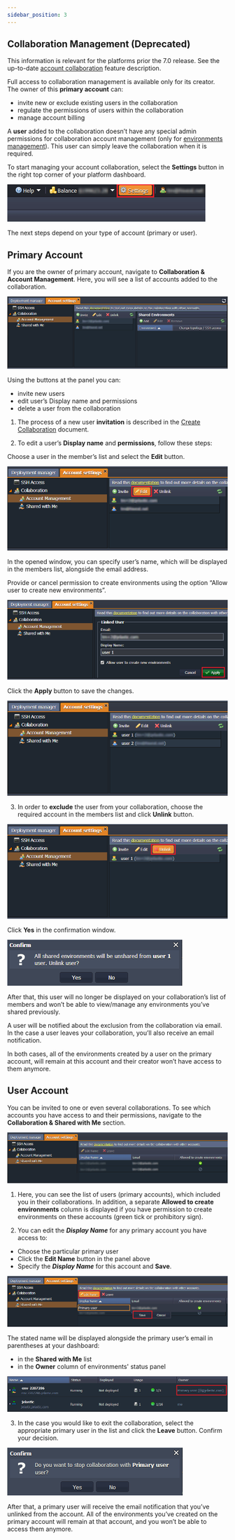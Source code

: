 ```yaml
---
sidebar_position: 3
---
```


## Collaboration Management (Deprecated)
This information is relevant for the platforms prior the 7.0 release. See the up-to-date [account collaboration](1) feature description.

Full access to collaboration management is available only for its creator. The owner of this **primary account** can:

- invite new or exclude existing users in the collaboration
- regulate the permissions of users within the collaboration
- manage account billing

A **user** added to the collaboration doesn’t have any special admin permissions for collaboration account management (only for [environments management](1)). This user can simply leave the collaboration when it is required.

To start managing your account collaboration, select the **Settings** button in the right top corner of your platform dashboard.

<div style={{
    display:'flex',
    justifyContent: 'center',
    margin: '0 0 1rem 0'
}}>

![Locale Dropdown](./img/CollaborationManagement/8bfe76c532583fbfb4eab0886326ab31settings.png)

</div>

The next steps depend on your type of account (primary or user).

## Primary Account
If you are the owner of primary account, navigate to **Collaboration & Account Management**.
Here, you will see a list of accounts added to the collaboration.

<div style={{
    display:'flex',
    justifyContent: 'center',
    margin: '0 0 1rem 0'
}}>

![Locale Dropdown](./img/CollaborationManagement/8bfe76c532583fbfb4eab0886326ab31account-management-section.png)

</div>

Using the buttons at the panel you can:

- invite new users
- edit user’s Display name and permissions
- delete a user from the collaboration

1. The process of a new user **invitation** is described in the [Create Collaboration](1) document.

2. To edit a user’s **Display name** and **permissions**, follow these steps:

Choose a user in the member’s list and select the **Edit** button.

<div style={{
    display:'flex',
    justifyContent: 'center',
    margin: '0 0 1rem 0'
}}>

![Locale Dropdown](./img/CollaborationManagement/8bfe76c532583fbfb4eab0886326ab31edit-button.png)

</div>

In the opened window, you can specify user’s name, which will be displayed in the members list, alongside the email address.

Provide or cancel permission to create environments using the option “Allow user to create new environments”.

<div style={{
    display:'flex',
    justifyContent: 'center',
    margin: '0 0 1rem 0'
}}>

![Locale Dropdown](./img/CollaborationManagement/8bfe76c532583fbfb4eab0886326ab31edit-user.png)

</div>

Click the **Apply** button to save the changes.

<div style={{
    display:'flex',
    justifyContent: 'center',
    margin: '0 0 1rem 0'
}}>

![Locale Dropdown](./img/CollaborationManagement/8bfe76c532583fbfb4eab0886326ab31user-name.png)

</div>

3. In order to **exclude** the user from your collaboration, choose the required account in the members list and click **Unlink** button.

<div style={{
    display:'flex',
    justifyContent: 'center',
    margin: '0 0 1rem 0'
}}>

![Locale Dropdown](./img/CollaborationManagement/8bfe76c532583fbfb4eab0886326ab31unlink-button.png)

</div>

Click **Yes** in the confirmation window.

<div style={{
    display:'flex',
    justifyContent: 'center',
    margin: '0 0 1rem 0'
}}>

![Locale Dropdown](./img/CollaborationManagement/8bfe76c532583fbfb4eab0886326ab31confirm-delete.png)

</div>

After that, this user will no longer be displayed on your collaboration’s list of members and won’t be able to view/manage any environments you’ve shared previously.

A user will be notified about the exclusion from the collaboration via email. In the case a user leaves your collaboration, you’ll also receive an email notification.

In both cases, all of the environments created by a user on the primary account, will remain at this account and their creator won’t have access to them anymore.

## User Account
You can be invited to one or even several collaborations. To see which accounts you have access to and their permissions, navigate to the **Collaboration & Shared with Me** section.

<div style={{
    display:'flex',
    justifyContent: 'center',
    margin: '0 0 1rem 0'
}}>

![Locale Dropdown](./img/CollaborationManagement/8bfe76c532583fbfb4eab0886326ab31shared-with-me.png)

</div>

1. Here, you can see the list of users (primary accounts), which included you in their collaborations. In addition, a separate **Allowed to create environments** column is displayed if you have permission to create environments on these accounts (green tick or prohibitory sign).

2. You can edit the ***Display Name*** for any primary account you have access to:

- Choose the particular primary user
- Click the **Edit Name** button in the panel above
- Specify the ***Display Name*** for this account and **Save**.

<div style={{
    display:'flex',
    justifyContent: 'center',
    margin: '0 0 1rem 0'
}}>

![Locale Dropdown](./img/CollaborationManagement/8bfe76c532583fbfb4eab0886326ab31primary-user-name.png)

</div>

The stated name will be displayed alongside the primary user’s email in parentheses at your dashboard:

- in the **Shared with Me** list
- in the **Owner** column of environments' status panel

<div style={{
    display:'flex',
    justifyContent: 'center',
    margin: '0 0 1rem 0'
}}>

![Locale Dropdown](./img/CollaborationManagement/8bfe76c532583fbfb4eab0886326ab31name-owner-column.png)

</div>

3. In the case you would like to exit the collaboration, select the appropriate primary user in the list and click the **Leave** button. Confirm your decision.

<div style={{
    display:'flex',
    justifyContent: 'center',
    margin: '0 0 1rem 0'
}}>

![Locale Dropdown](./img/CollaborationManagement/8bfe76c532583fbfb4eab0886326ab31leave-confirmation.png)

</div>

After that, a primary user will receive the email notification that you’ve unlinked from the account. All of the environments you’ve created on the primary account will remain at that account, and you won’t be able to access them anymore.
